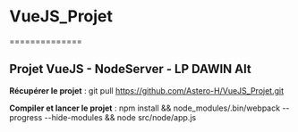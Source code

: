 # VueJS_Projet
==============

Projet VueJS - NodeServer  - LP DAWIN Alt
-----------------------------------------

**Récupérer le projet** : 
        git pull https://github.com/Astero-H/VueJS_Projet.git

**Compiler et lancer le projet** :
        npm install && node_modules/.bin/webpack --progress --hide-modules && node src/node/app.js

